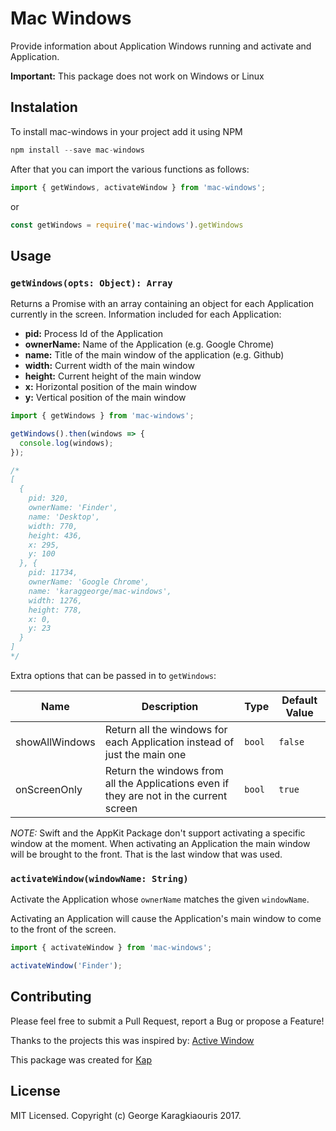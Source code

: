 Mac Windows
==

Provide information about Application Windows running and activate and Application.

**Important:** This package does not work on Windows or Linux

## Instalation

To install mac-windows in your project add it using NPM
```javascript
npm install --save mac-windows
```

After that you can import the various functions as follows:
```js
import { getWindows, activateWindow } from 'mac-windows';
```

or 

```js
const getWindows = require('mac-windows').getWindows
```

## Usage

### `getWindows(opts: Object): Array`

Returns a Promise with an array containing an object for each Application currently in the screen. Information included for each Application:
- **pid:** Process Id of the Application
- **ownerName:** Name of the Application (e.g. Google Chrome)
- **name:** Title of the main window of the application (e.g. Github)
- **width:** Current width of the main window
- **height:** Current height of the main window
- **x:** Horizontal position of the main window
- **y:** Vertical position of the main window

```js
import { getWindows } from 'mac-windows';

getWindows().then(windows => {
  console.log(windows);
});

/*
[
  { 
    pid: 320,
    ownerName: 'Finder',
    name: 'Desktop',
    width: 770,
    height: 436,
    x: 295,
    y: 100 
  }, {
    pid: 11734,
    ownerName: 'Google Chrome',
    name: 'karaggeorge/mac-windows',
    width: 1276,
    height: 778,
    x: 0,
    y: 23
  }
]
*/
```

Extra options that can be passed in to `getWindows`:

| Name | Description | Type | Default Value |
|---|---|---|---|
| showAllWindows | Return all the windows for each Application instead of just the main one | `bool` | `false` |
| onScreenOnly | Return the windows from all the Applications even if they are not in the current screen | `bool` | `true` |

_NOTE:_ Swift and the AppKit Package don't support activating a specific window at the moment. When activating an Application the main window will be brought to the front. That is the last window that was used.

### `activateWindow(windowName: String)`

Activate the Application whose `ownerName` matches the given `windowName`.

Activating an Application will cause the Application's main window to come to the front of the screen. 

```js
import { activateWindow } from 'mac-windows';

activateWindow('Finder');
```

## Contributing

Please feel free to submit a Pull Request, report a Bug or propose a Feature!

Thanks to the projects this was inspired by: [Active Window](https://github.com/wk-j/mac-active-window)

This package was created for [Kap](https://github.com/wulkano/kap)

## License
MIT Licensed. Copyright (c) George Karagkiaouris 2017.

